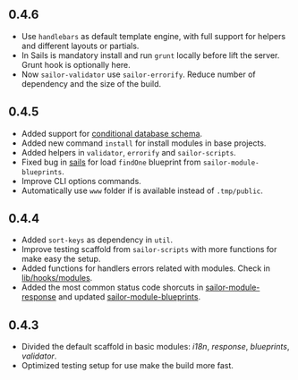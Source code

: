 ## 0.4.6

* Use `handlebars` as default template engine, with full support for helpers and different layouts or partials.
* In Sails is mandatory install and run `grunt` locally before lift the server. Grunt hook is optionally here.
* Now `sailor-validator` use `sailor-errorify`. Reduce number of dependency and the size of the build.

## 0.4.5

* Added support for [conditional database schema](https://github.com/balderdashy/sails/pull/2083#issuecomment-58672471).
* Added new command `install` for install modules in base projects.
* Added helpers in `validator`, `errorify` and `sailor-scripts`.
* Fixed bug in [sails](https://github.com/sailorjs/sails/commit/55c8ef4906d5a7b785b1a2d06afbfa4618e54cc4) for load `findOne` blueprint from `sailor-module-blueprints`.
* Improve CLI options commands.
* Automatically use `www` folder if is available instead of `.tmp/public`.

## 0.4.4

* Added `sort-keys` as dependency in `util`.
* Improve testing scaffold from `sailor-scripts` with more functions for make easy the setup.
* Added functions for handlers errors related with modules. Check in [lib/hooks/modules](https://github.com/sailorjs/sails/commit/7f6d863f39c65694960caa689d4c1aa7fc90b92b).
* Added the most common status code shorcuts in [sailor-module-response](https://github.com/sailorjs/sailor-module-response/commit/6bbc1e94299f0de0a3b1c78b723cc33af079c02f) and updated [sailor-module-blueprints](https://github.com/sailorjs/sailor-module-blueprints/commit/a5f1d673b3ded9ec82320a7072ea7f1bf9941779).

## 0.4.3

* Divided the default scaffold in basic modules: *i18n*, *response*, *blueprints*, *validator*.
* Optimized testing setup for use make the build more fast.

